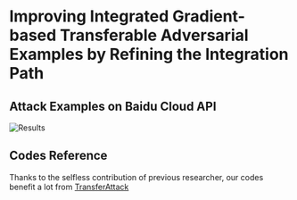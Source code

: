 # Improving Integrated Gradient-based Transferable Adversarial Examples by Refining the Integration Path
## Attack Examples on Baidu Cloud API
![Results](https://github.com/RYC-98/MuMoDIG/blob/main/cloud.png) 

## Codes Reference
Thanks to the selfless contribution of previous researcher, our codes benefit a lot from [TransferAttack](https://github.com/Trustworthy-AI-Group/TransferAttack)
